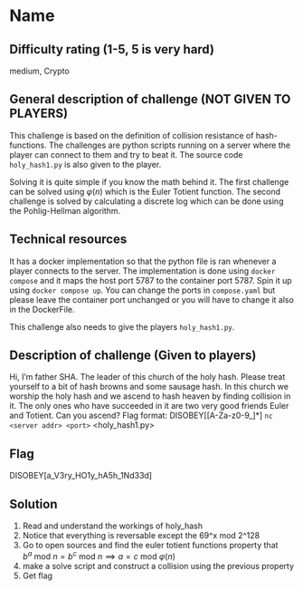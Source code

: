 # Name

## Difficulty rating (1-5, 5 is very hard)

medium, Crypto

## General description of challenge (NOT GIVEN TO PLAYERS)

This challenge is based on the definition of collision resistance of hash-functions. The challenges are python scripts running on a server where the player can connect to them and try to beat it. The source code `holy_hash1.py` is also given to the player.

Solving it is quite simple if you know the math behind it. The first challenge can be solved using $\varphi(n)$ which is the Euler Totient function. The second challenge is solved by calculating a discrete log which can be done using the Pohlig-Hellman algorithm. 

## Technical resources

It has a docker implementation so that the python file is ran whenever a player connects to the server. The implementation is done using `docker compose` and it maps the host port 5787 to the container port 5787. Spin it up using `docker compose up`. You can change the ports in `compose.yaml` but please leave the container port unchanged or you will have to change it also in the DockerFile.

This challenge also needs to give the players `holy_hash1.py`.

## Description of challenge (Given to players)

Hi, I’m father SHA. The leader of this church of the holy hash. Please treat yourself to a bit of hash browns and some sausage hash. In this church we worship the holy hash and we ascend to hash heaven by finding collision in it. The only ones who have succeeded in it are two very good friends Euler and Totient. Can you ascend?
Flag format: DISOBEY\[[A-Za-z0-9_]*\]
`nc <server addr> <port>`
<holy_hash1.py>

## Flag

DISOBEY\[a_V3ry_HO1y_hA5h_1Nd33d\]

## Solution

1. Read and understand the workings of holy_hash
2. Notice that everything is reversable except the 69^x mod 2^128
3. Go to open sources and find the euler totient functions property that $b^a\ \text{mod}\ n = b^c\ \text{mod}\ n \implies a = c\ \text{mod}\ \varphi(n)$
4. make a solve script and construct a collision using the previous property
5. Get flag
